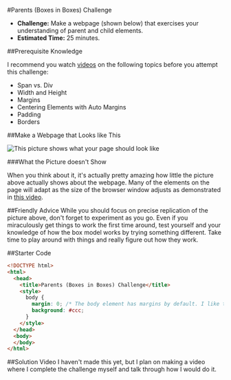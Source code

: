#Parents (Boxes in Boxes) Challenge

* **Challenge:** Make a webpage (shown below) that exercises your understanding of parent and child elements.
* **Estimated Time:** 25 minutes.

##Prerequisite Knowledge

I recommend you watch [videos](http://christensenacademy.org/index.html#css-layouts) on the following topics before you attempt this challenge:

* Span vs. Div
* Width and Height
* Margins
* Centering Elements with Auto Margins
* Padding
* Borders

##Make a Webpage that Looks like This 

![This picture shows what your page should look like](https://raw.github.com/christensenacademy/christensen-academy/master/modules/css-layouts/challenges/parents-challenge.png)

###What the Picture doesn't Show

When you think about it, it's actually pretty amazing how little the picture above actually shows about the webpage. Many of the elements on the page will adapt as the size of the browser window adjusts as demonstrated in [this video]().

##Friendly Advice
While you should focus on precise replication of the picture above, don't forget to experiment as you go. Even if you miraculously get things to work the first time around, test yourself and your knowledge of how the box model works by trying something different. Take time to play around with things and really figure out how they work.

##Starter Code

```html
<!DOCTYPE html>
<html>
  <head>
    <title>Parents (Boxes in Boxes) Challenge</title>
    <style>
      body { 
        margin: 0; /* The body element has margins by default. I like to turn them off. */
        background: #ccc;
      }
    </style>
  </head>
  <body>
  </body>
</html>

```

##Solution Video
I haven't made this yet, but I plan on making a video where I complete the challenge myself and talk through how I would do it.